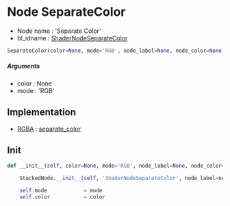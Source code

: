 # Node SeparateColor

- Node name : 'Separate Color'
- bl_idname : [ShaderNodeSeparateColor](https://docs.blender.org/api/current/bpy.types.ShaderNodeSeparateColor.html)


``` python
SeparateColor(color=None, mode='RGB', node_label=None, node_color=None)
```
##### Arguments

- color : None
- mode : 'RGB'

## Implementation

- [RGBA](/docs/Shader/RGBA.md) : [separate_color](/docs/Shader/socket_RGBA.md#separate_color)

## Init

``` python
def __init__(self, color=None, mode='RGB', node_label=None, node_color=None):

    StackedNode.__init__(self, 'ShaderNodeSeparateColor', node_label=node_label, node_color=node_color)

    self.mode            = mode
    self.color           = color
```
